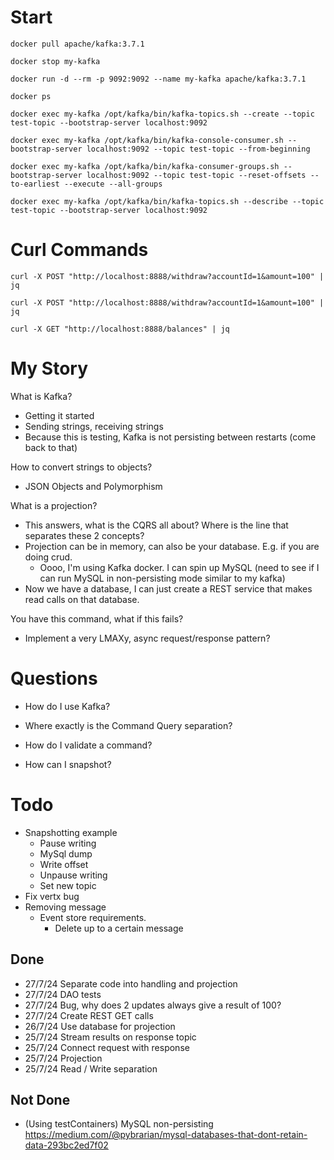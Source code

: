 
# Start

```
docker pull apache/kafka:3.7.1

docker stop my-kafka

docker run -d --rm -p 9092:9092 --name my-kafka apache/kafka:3.7.1

docker ps

docker exec my-kafka /opt/kafka/bin/kafka-topics.sh --create --topic test-topic --bootstrap-server localhost:9092

docker exec my-kafka /opt/kafka/bin/kafka-console-consumer.sh --bootstrap-server localhost:9092 --topic test-topic --from-beginning

docker exec my-kafka /opt/kafka/bin/kafka-consumer-groups.sh --bootstrap-server localhost:9092 --topic test-topic --reset-offsets --to-earliest --execute --all-groups

docker exec my-kafka /opt/kafka/bin/kafka-topics.sh --describe --topic test-topic --bootstrap-server localhost:9092
```

# Curl Commands

`
curl -X POST "http://localhost:8888/withdraw?accountId=1&amount=100" | jq
`

`curl -X POST "http://localhost:8888/withdraw?accountId=1&amount=100" | jq
`

`
curl -X GET "http://localhost:8888/balances" | jq
`

# My Story

What is Kafka?
- Getting it started
- Sending strings, receiving strings
- Because this is testing, Kafka is not persisting between restarts (come back to that)

How to convert strings to objects?
- JSON Objects and Polymorphism 

What is a projection?
- This answers, what is the CQRS all about? Where is the line that separates these 2 concepts?
- Projection can be in memory, can also be your database. E.g. if you are doing crud. 
  - Oooo, I'm using Kafka docker. I can spin up MySQL (need to see if I can run MySQL in non-persisting mode similar to my kafka)
- Now we have a database, I can just create a REST service that makes read calls on that database.

You have this command, what if this fails?
- Implement a very LMAXy, async request/response pattern?





# Questions

- How do I use Kafka?

- Where exactly is the Command Query separation?

- How do I validate a command?

- How can I snapshot?

# Todo

- Snapshotting example
  - Pause writing
  - MySql dump
  - Write offset
  - Unpause writing
  - Set new topic
- Fix vertx bug
- Removing message
  - Event store requirements. 
    - Delete up to a certain message

## Done

- 27/7/24   Separate code into handling and projection
- 27/7/24   DAO tests
- 27/7/24   Bug, why does 2 updates always give a result of 100?
- 27/7/24   Create REST GET calls
- 26/7/24   Use database for projection
- 25/7/24   Stream results on response topic
- 25/7/24   Connect request with response
- 25/7/24   Projection 
- 25/7/24   Read / Write separation 

## Not Done

- (Using testContainers) MySQL non-persisting https://medium.com/@pybrarian/mysql-databases-that-dont-retain-data-293bc2ed7f02

